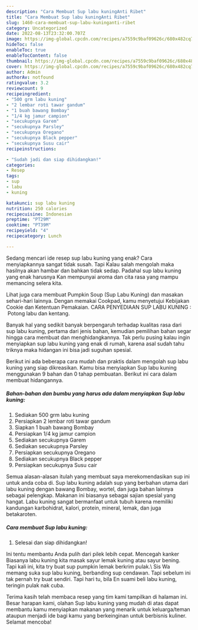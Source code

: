 ```yaml
---
description: "Cara Membuat Sup labu kuningAnti Ribet"
title: "Cara Membuat Sup labu kuningAnti Ribet"
slug: 1460-cara-membuat-sup-labu-kuninganti-ribet
category: Uncategorized
date: 2022-08-13T23:32:00.707Z
image: https://img-global.cpcdn.com/recipes/a7559c9baf09626c/680x482cq70/sup-labu-kuning-foto-resep-utama.jpg
hideToc: false
enableToc: true
enableTocContent: false
thumbnail: https://img-global.cpcdn.com/recipes/a7559c9baf09626c/680x482cq70/sup-labu-kuning-foto-resep-utama.jpg
cover: https://img-global.cpcdn.com/recipes/a7559c9baf09626c/680x482cq70/sup-labu-kuning-foto-resep-utama.jpg
author: Admin
authorAv: notfound
ratingvalue: 3.2
reviewcount: 9
recipeingredient:
- "500 grm labu kuning"
- "2 lembar roti tawar gandum"
- "1 buah bawang Bombay"
- "1/4 kg jamur campion"
- "secukupnya Garem"
- "secukupnya Parsley"
- "secukupnya Oregano"
- "secukupnya Black pepper"
- "secukupnya Susu cair"
recipeinstructions:

- "Sudah jadi dan siap dihidangkan!"
categories:
- Resep
tags:
- sup
- labu
- kuning

katakunci: sup labu kuning 
nutrition: 250 calories
recipecuisine: Indonesian
preptime: "PT29M"
cooktime: "PT39M"
recipeyield: "4"
recipecategory: Lunch

---
```



Sedang mencari ide resep sup labu kuning yang enak? Cara menyiapkannya sangat tidak susah. Tapi Kalau salah mengolah maka hasilnya akan hambar dan bahkan tidak sedap. Padahal sup labu kuning yang enak harusnya Kan mempunyai aroma dan cita rasa yang mampu memancing selera kita.


Lihat juga cara membuat Pumpkin Soup (Sup Labu Kuning) dan masakan sehari-hari lainnya. Dengan memakai Cookpad, kamu menyetujui Kebijakan Cookie dan Ketentuan Pemakaian. CARA PENYEDIAAN SUP LABU KUNING : ️ Potong labu dan kentang.

Banyak hal yang sedikit banyak berpengaruh terhadap kualitas rasa dari sup labu kuning, pertama dari jenis bahan, kemudian pemilihan bahan segar hingga cara membuat dan menghidangkannya. Tak perlu pusing kalau ingin menyiapkan sup labu kuning yang enak di rumah, karena asal sudah tahu triknya maka hidangan ini bisa jadi suguhan spesial.


Berikut ini ada beberapa cara mudah dan praktis dalam mengolah sup labu kuning yang siap dikreasikan. Kamu bisa menyiapkan Sup labu kuning menggunakan 9 bahan dan 0 tahap pembuatan. Berikut ini cara dalam membuat hidangannya.

<!--inarticleads1-->

##### Bahan-bahan dan bumbu yang harus ada dalam menyiapkan Sup labu kuning:

1. Sediakan 500 grm labu kuning
1. Persiapkan 2 lembar roti tawar gandum
1. Siapkan 1 buah bawang Bombay
1. Persiapkan 1/4 kg jamur campion
1. Sediakan secukupnya Garem
1. Sediakan secukupnya Parsley
1. Persiapkan secukupnya Oregano
1. Sediakan secukupnya Black pepper
1. Persiapkan secukupnya Susu cair


Semua alasan-alasan itulah yang membuat saya merekomendasikan sup ini untuk anda coba di. Sup labu kuning adalah sup yang berbahan utama dari labu kuning dengan bawang Bombay, wortel, dan juga bahan lainnya sebagai pelengkap. Makanan ini biasanya sebagai sajian spesial yang hangat. Labu kuning sangat bermanfaat untuk tubuh karena memiliki kandungan karbohidrat, kalori, protein, mineral, lemak, dan juga betakaroten. 

<!--inarticleads2-->

##### Cara membuat Sup labu kuning:


1. Selesai dan siap dihidangkan!

Ini tentu membantu Anda pulih dari pilek lebih cepat. Mencegah kanker Biasanya labu kuning kita masak sayur lemak kuning atau sayur bening. Tapi kali ini, kita try buat sup pumpkin lemak berkrim pulak.\ Sis Wa memang suka sup labu kuning, berbanding sup cendawan. Tapi sebelum ini tak pernah try buat sendiri. Tapi hari tu, bila En suami beli labu kuning, teringin pulak nak cuba. 

Terima kasih telah membaca resep yang tim kami tampilkan di halaman ini. Besar harapan kami, olahan Sup labu kuning yang mudah di atas dapat membantu kamu menyiapkan makanan yang menarik untuk keluarga/teman ataupun menjadi ide bagi kamu yang berkeinginan untuk berbisnis kuliner. Selamat mencoba!
